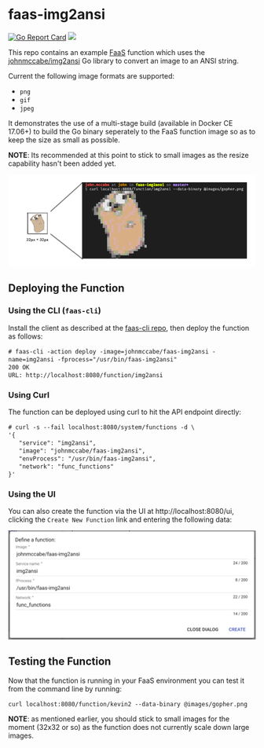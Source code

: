 # faas-img2ansi

[![Go Report Card](https://goreportcard.com/badge/github.com/johnmccabe/faas-img2ansi)](https://goreportcard.com/report/github.com/johnmccabe/faas-img2ansi) [![](https://images.microbadger.com/badges/image/johnmccabe/faas-img2ansi.svg)](https://microbadger.com/images/johnmccabe/faas-img2ansi "Get your own image badge on microbadger.com")

This repo contains an example [FaaS](https://github.com/alexellis/faas) function which uses the [johnmccabe/img2ansi](https://github.com/johnmccabe/img2ansi) Go library to convert an image to an ANSI string.

Current the following image formats are supported:

- `png`
- `gif`
- `jpeg`

It demonstrates the use of a multi-stage build (available in Docker CE 17.06+) to build the Go binary seperately to the FaaS function image so as to keep the size as small as possible.

**NOTE**: Its recommended at this point to stick to small images as the resize capability hasn't been added yet.

![](images/logo.png)

## Deploying the Function

### Using the CLI (`faas-cli`)
Install the client as described at the [faas-cli repo](https://github.com/alexellis/faas-cli/), then deploy the function as follows:

```
# faas-cli -action deploy -image=johnmccabe/faas-img2ansi -name=img2ansi -fprocess="/usr/bin/faas-img2ansi"
200 OK
URL: http://localhost:8080/function/img2ansi
```

### Using Curl
The function can be deployed using curl to hit the API endpoint directly:
```
# curl -s --fail localhost:8080/system/functions -d \
'{ 
   "service": "img2ansi",
   "image": "johnmccabe/faas-img2ansi",
   "envProcess": "/usr/bin/faas-img2ansi",
   "network": "func_functions"
}'
```

### Using the UI
You can also create the function via the UI at http://localhost:8080/ui, clicking the `Create New Function` link and entering the following data:

![](images/create_new_function.png)

## Testing the Function
Now that the function is running in your FaaS environment you can test it from the command line by running:
```
curl localhost:8080/function/kevin2 --data-binary @images/gopher.png
```

**NOTE**: as mentioned earlier, you should stick to small images for the moment (32x32 or so) as the function does not currently scale down large images.